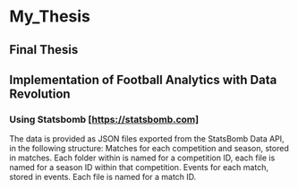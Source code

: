 # My_Thesis
## Final Thesis
## Implementation of Football Analytics with Data Revolution
### Using **Statsbomb** [https://statsbomb.com]
The data is provided as JSON files exported from the StatsBomb Data API, in the following structure:
Matches for each competition and season, stored in matches. Each folder within is named for a competition ID, each file is named for a season ID within that competition.
Events for each match, stored in events. Each file is named for a match ID.

